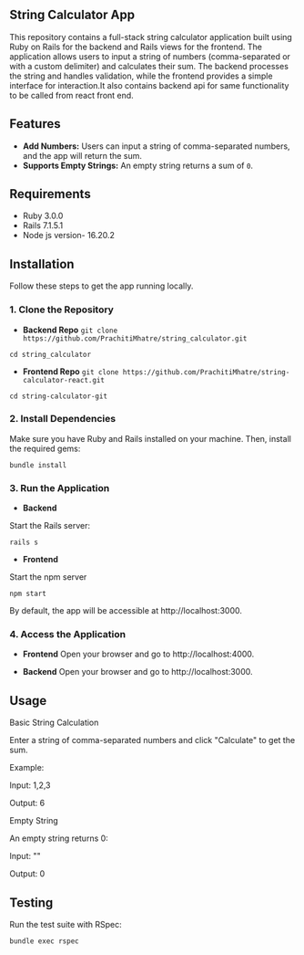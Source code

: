 ## String Calculator App

This repository contains a full-stack string calculator application built using Ruby on Rails for the backend and Rails views for the frontend. The application allows users to input a string of numbers (comma-separated or with a custom delimiter) and calculates their sum. The backend processes the string and handles validation, while the frontend provides a simple interface for interaction.It also contains backend api for same functionality to be called from react front end.

## Features

- **Add Numbers:** Users can input a string of comma-separated numbers, and the app will return the sum.
- **Supports Empty Strings:** An empty string returns a sum of `0`.

## Requirements

- Ruby 3.0.0
- Rails 7.1.5.1
- Node js version- 16.20.2

## Installation

Follow these steps to get the app running locally.
### 1. Clone the Repository

- **Backend Repo**
`git clone https://github.com/PrachitiMhatre/string_calculator.git`

`cd string_calculator`

- **Frontend Repo**
`git clone https://github.com/PrachitiMhatre/string-calculator-react.git`

`cd string-calculator-git`

### 2. Install Dependencies

Make sure you have Ruby and Rails installed on your machine. Then, install the required gems:

`bundle install`

### 3. Run the Application

- **Backend**

Start the Rails server:

`rails s`

- **Frontend**

Start the npm server

`npm start`


By default, the app will be accessible at http://localhost:3000.

### 4. Access the Application

- **Frontend**
Open your browser and go to http://localhost:4000.

- **Backend**
Open your browser and go to http://localhost:3000.

## Usage

Basic String Calculation

Enter a string of comma-separated numbers and click "Calculate" to get the sum.

Example:

Input: 1,2,3

Output: 6

Empty String

An empty string returns 0:

Input: ""

Output: 0

## Testing

Run the test suite with RSpec:

`bundle exec rspec`




